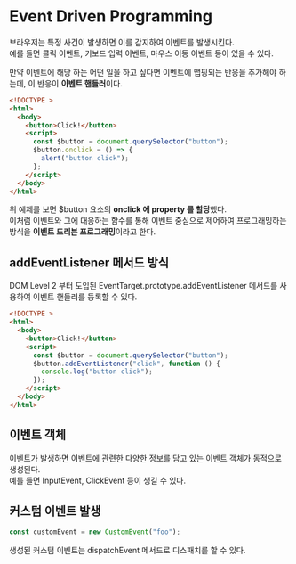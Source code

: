 # Event Driven Programming

브라우저는 특정 사건이 발생하면 이를 감지하여 이벤트를 발생시킨다. <br>
예를 들면 클릭 이벤트, 키보드 입력 이벤트, 마우스 이동 이벤트 등이 있을 수 있다.

만약 이벤트에 해당 하는 어떤 일을 하고 싶다면 이벤트에 맵핑되는 반응을 추가해야 하는데, 이 반응이 **이벤트 핸들러**이다.

```html
<!DOCTYPE >
<html>
  <body>
    <button>Click!</button>
    <script>
      const $button = document.querySelector("button");
      $button.onclick = () => {
        alert("button click");
      };
    </script>
  </body>
</html>
```

위 예제를 보면 $button 요소의 **onclick 에 property 를 할당**했다. <br>
이처럼 이벤트와 그에 대응하는 함수를 통해 이벤트 중심으로 제어하여 프로그래밍하는 방식을 **이벤트 드리븐 프로그래밍**이라고 한다.

## addEventListener 메서드 방식

DOM Level 2 부터 도입된 EventTarget.prototype.addEventListener 메서드를 사용하여 이벤트 핸들러를 등록할 수 있다.

```html
<!DOCTYPE >
<html>
  <body>
    <button>Click!</button>
    <script>
      const $button = document.querySelector("button");
      $button.addEventListener("click", function () {
        console.log("button click");
      });
    </script>
  </body>
</html>
```

## 이벤트 객체

이벤트가 발생하면 이벤트에 관련한 다양한 정보를 담고 있는 이벤트 객체가 동적으로 생성된다. <br>
예를 들면 InputEvent, ClickEvent 등이 생길 수 있다.

## 커스텀 이벤트 발생

```javascript
const customEvent = new CustomEvent("foo");
```

생성된 커스텀 이벤트는 dispatchEvent 메서드로 디스패치를 할 수 있다.
